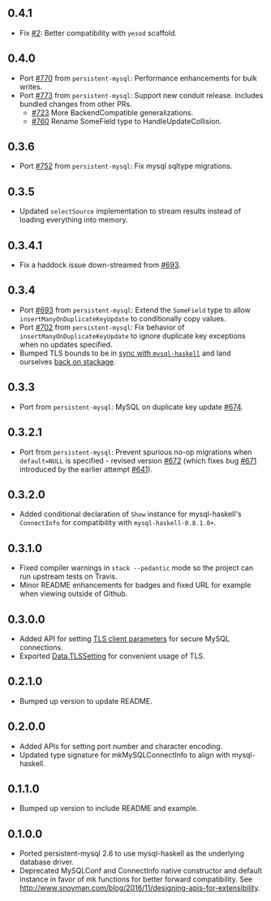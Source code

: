 ## 0.4.1

- Fix [#2](https://github.com/naushadh/persistent/issues/2): Better compatibility with `yesod` scaffold.

## 0.4.0

- Port [#770](https://github.com/yesodweb/persistent/pull/770) from `persistent-mysql`: Performance enhancements for bulk writes.
- Port [#773](https://github.com/yesodweb/persistent/pull/773) from `persistent-mysql`: Support new conduit release. Includes bundled changes from other PRs.
  - [#723](https://github.com/yesodweb/persistent/pull/723) More BackendCompatible generalizations.
  - [#760](https://github.com/yesodweb/persistent/pull/760) Rename SomeField type to HandleUpdateCollision.

## 0.3.6
- Port [#752](https://github.com/yesodweb/persistent/pull/754) from `persistent-mysql`: Fix mysql sqltype migrations.

## 0.3.5
- Updated `selectSource` implementation to stream results instead of loading everything into memory.

## 0.3.4.1
- Fix a haddock issue down-streamed from [#693](https://github.com/yesodweb/persistent/pull/693).

## 0.3.4
- Port [#693](https://github.com/yesodweb/persistent/pull/693) from `persistent-mysql`: Extend the `SomeField` type to allow `insertManyOnDuplicateKeyUpdate` to conditionally copy values.
- Port [#702](https://github.com/yesodweb/persistent/pull/702) from `persistent-mysql`: Fix behavior of `insertManyOnDuplicateKeyUpdate` to ignore duplicate key exceptions when no updates specified.
- Bumped TLS bounds to be in [sync with `mysql-haskell`](https://github.com/winterland1989/mysql-haskell/pull/15) and land ourselves [back on stackage](https://github.com/fpco/stackage/pull/2956).

## 0.3.3
- Port from `persistent-mysql`: MySQL on duplicate key update [#674](https://github.com/yesodweb/persistent/pull/674).

## 0.3.2.1
- Port from `persistent-mysql`: Prevent spurious no-op migrations when `default=NULL` is specified - revised version [#672](https://github.com/yesodweb/persistent/pull/672) (which fixes bug [#671](https://github.com/yesodweb/persistent/issues/671) introduced by the earlier attempt [#641](https://github.com/yesodweb/persistent/pull/641)).

## 0.3.2.0
- Added conditional declaration of `Show` instance for mysql-haskell's `ConnectInfo` for compatibility with `mysql-haskell-0.8.1.0+`.

## 0.3.1.0
- Fixed compiler warnings in `stack --pedantic` mode so the project can run upstream tests on Travis.
- Minor README enhancements for badges and fixed URL for example when viewing outside of Github.

## 0.3.0.0
- Added API for setting [TLS client parameters](https://hackage.haskell.org/package/mysql-haskell-0.8.0.0/docs/Database-MySQL-TLS.html) for secure MySQL connections.
- Exported [Data.TLSSetting](https://hackage.haskell.org/package/tcp-streams-1.0.0.0/docs/Data-TLSSetting.html) for convenient usage of TLS.

## 0.2.1.0
- Bumped up version to update README.

## 0.2.0.0
- Added APIs for setting port number and character encoding.
- Updated type signature for mkMySQLConnectInfo to align with mysql-haskell.

## 0.1.1.0
- Bumped up version to include README and example.

## 0.1.0.0

* Ported persistent-mysql 2.6 to use mysql-haskell as the underlying database driver.
* Deprecated MySQLConf and ConnectInfo native constructor and default instance in favor of mk functions for better forward compatibility. See http://www.snoyman.com/blog/2016/11/designing-apis-for-extensibility.
